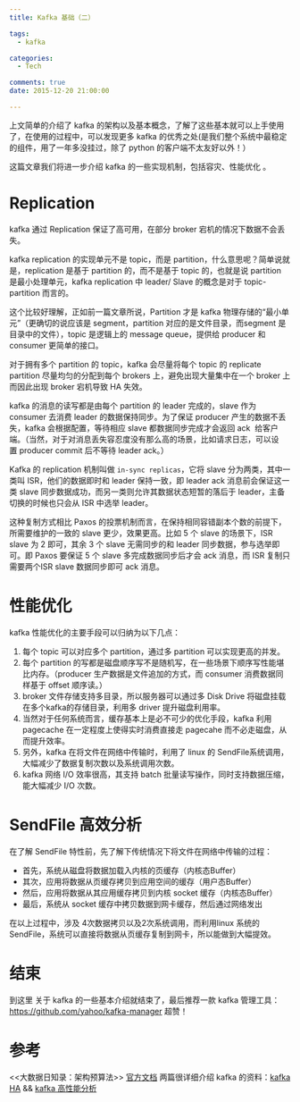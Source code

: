 ```yaml
---
title: Kafka 基础（二）

tags:
  - kafka

categories:
  - Tech

comments: true
date: 2015-12-20 21:00:00

---
```


上文简单的介绍了 kafka 的架构以及基本概念，了解了这些基本就可以上手使用了，在使用的过程中，可以发现更多 kafka 的优秀之处(是我们整个系统中最稳定的组件，用了一年多没挂过，除了 python 的客户端不太友好以外！）

这篇文章我们将进一步介绍 kafka 的一些实现机制，包括容灾、性能优化 。

# Replication

kafka 通过 Replication 保证了高可用，在部分 broker 宕机的情况下数据不会丢失。

kafka replication 的实现单元不是 topic，而是 partition，什么意思呢？简单说就是，replication 是基于 partition 的，而不是基于 topic 的，也就是说 partition 是最小处理单元，kafka replication 中 leader/ Slave 的概念是对于 topic-partition 而言的。

这个比较好理解，正如前一篇文章所说，Partition 才是 kafka 物理存储的“最小单元”（更确切的说应该是 segment，partition 对应的是文件目录，而segment 是目录中的文件），topic 是逻辑上的 message queue，提供给 producer 和 consumer 更简单的接口。

对于拥有多个 partition 的 topic，kafka 会尽量将每个 topic 的 replicate partition 尽量均匀的分配到每个 brokers 上，避免出现大量集中在一个 broker 上而因此出现 broker 宕机导致 HA 失效。

kafka 的消息的读写都是由每个 partition 的 leader 完成的，slave 作为 consumer 去消费 leader 的数据保持同步。为了保证 producer 产生的数据不丢失，kafka 会根据配置，等待相应 slave 都数据同步完成才会返回 ack  给客户端。（当然，对于对消息丢失容忍度没有那么高的场景，比如请求日志，可以设置 producer commit 后不等待 leader ack。）

Kafka 的 replication 机制叫做 `in-sync replicas`，它将 slave 分为两类，其中一类叫 ISR，他们的数据即时和 leader 保持一致，即 leader ack 消息前会保证这一类 slave 同步数据成功，而另一类则允许其数据状态短暂的落后于 leader，主备切换的时候也只会从 ISR 中选举 leader。

这种复制方式相比 Paxos 的投票机制而言，在保持相同容错副本个数的前提下，所需要维护的一致的 slave 更少，效果更高。比如 5 个 slave 的场景下，ISR slave 为 2 即可，其余 3 个 slave 无需同步的和 leader 同步数据，参与选举即可。即 Paxos 要保证 5 个 slave 多完成数据同步后才会 ack 消息，而 ISR 复制只需要两个ISR slave 数据同步即可 ack 消息。

# 性能优化

kafka 性能优化的主要手段可以归纳为以下几点：

1.  每个 topic 可以对应多个 partition，通过多 partition 可以实现更高的并发。
2.  每个 partition 的写都是磁盘顺序写不是随机写，在一些场景下顺序写性能堪比内存。（producer 生产数据是文件追加的方式，而 consumer 消费数据同样基于 offset 顺序读。）
3.  broker 文件存储支持多目录，所以服务器可以通过多 Disk Drive 将磁盘挂载在多个kafka的存储目录，利用多 driver 提升磁盘利用率。
4.  当然对于任何系统而言，缓存基本上是必不可少的优化手段，kafka 利用 pagecache 在一定程度上使得实时消费直接走 pagecahe 而不必走磁盘，从而提升效率。
5.  另外，kafka 在将文件在网络中传输时，利用了 linux 的 SendFile系统调用，大幅减少了数据复制次数以及系统调用次数。
6.  kafka 网络 I/O 效率很高，其支持 batch 批量读写操作，同时支持数据压缩，能大幅减少 I/O 次数。

# SendFile 高效分析

在了解 SendFile 特性前，先了解下传统情况下将文件在网络中传输的过程：

*   首先，系统从磁盘将数据加载入内核的页缓存（内核态Buffer）
*   其次，应用将数据从页缓存拷贝到应用空间的缓存（用户态Buffer）
*   然后，应用将数据从其应用缓存拷贝到内核 socket 缓存（内核态Buffer）
*   最后，系统从 socket 缓存中拷贝数据到网卡缓存，然后通过网络发出

在以上过程中，涉及 4次数据拷贝以及2次系统调用，而利用linux 系统的 SendFile，系统可以直接将数据从页缓存复制到网卡，所以能做到大幅提效。

# 结束

到这里 关于 kafka 的一些基本介绍就结束了，最后推荐一款 kafka 管理工具：https://github.com/yahoo/kafka-manager 超赞！

# 参考

<<大数据日知录：架构预算法>>
[官方文档](https://kafka.apache.org/intro)
两篇很详细介绍 kafka 的资料：[kafka HA](http://www.jasongj.com/2015/04/24/KafkaColumn2/) && [kafka 高性能分析](http://www.jasongj.com/kafka/high_throughput/)
